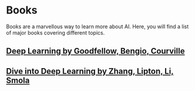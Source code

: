 # Books 

Books are a marvellous way to learn more about AI. Here, you will find a list of major books covering different topics.

## [Deep Learning by Goodfellow, Bengio, Courville](http://faculty.neu.edu.cn/yury/AAI/Textbook/DeepLearningBook.pdf)

## [Dive into Deep Learning by Zhang, Lipton, Li, Smola](https://d2l.ai/d2l-en.pdf)
